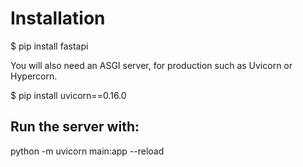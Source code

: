 Installation
=========================

$ pip install fastapi

You will also need an ASGI server, for production such as Uvicorn or Hypercorn.

$ pip install uvicorn==0.16.0


Run the server with:
---------------------------------
python -m uvicorn main:app --reload